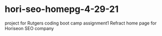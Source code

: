 # hori-seo-homepg-4-29-21
project for Rutgers coding boot camp
assignment1 Refract home page for Horiseon SEO company
